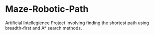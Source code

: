 # Maze-Robotic-Path
Artificial Intellegience Project involving finding the shortest path using breadth-first and A* search methods.
